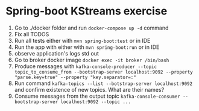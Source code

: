 # Spring-boot KStreams exercise
1. Go to ./docker folder and run `docker-compose up -d` command
2. Fix all TODOS
3. Run all tests either with `mvn spring-boot:test` or in IDE
4. Run the app with either with `mvn spring-boot:run` or in IDE
5. observe application's logs std out
6. Go to broker docker image  `docker exec -it broker /bin/bash` 
7. Produce messages with `kafka-console-producer --topic topic_to_consume_from --bootstrap-server localhost:9092 --property "parse.key=true" --property "key.separator=:"`
8. Run command `kafka-topics --list --botstrap-server localhost:9092` and confirm existence of new topics. What are their names?
9. Consume messages from the output topic `kafka-console-consumer --bootstrap-server localhost:9092 --topic ...`

